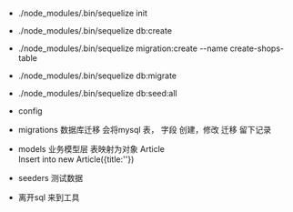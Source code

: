 - ./node_modules/.bin/sequelize init
- ./node_modules/.bin/sequelize db:create
- ./node_modules/.bin/sequelize migration:create --name create-shops-table
- ./node_modules/.bin/sequelize db:migrate
- ./node_modules/.bin/sequelize db:seed:all

- config 
- migrations 数据库迁移 
会将mysql 表， 字段 创建，修改 迁移 留下记录
- models 业务模型层
  表映射为对象 
  Article  
  Insert into 
  new Article({title:''})
- seeders 
  测试数据

- 离开sql 来到工具